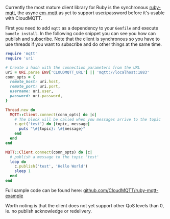 Currently the most mature client library for Ruby is the synchronous [ruby-mqtt](https://github.com/njh/ruby-mqtt), the async [em-mqtt](https://github.com/njh/ruby-em-mqtt) as yet to support user/password before it's usable with CloudMQTT. 

First you need to add ```mqtt``` as a dependency to your ```Gemfile``` and execute  ```bundle install```. In the following code snippet you can see you how can publish and subscribe. Note that the client is synchronous so you have to use threads if you want to subscribe and do other things at the same time.

```ruby
require 'mqtt'
require 'uri'

# Create a hash with the connection parameters from the URL
uri = URI.parse ENV['CLOUDMQTT_URL'] || 'mqtt://localhost:1883'
conn_opts = {
  remote_host: uri.host,
  remote_port: uri.port,
  username: uri.user,
  password: uri.password,
}

Thread.new do
  MQTT::Client.connect(conn_opts) do |c|
    # The block will be called when you messages arrive to the topic
    c.get('test') do |topic, message|
      puts "\#{topic}: \#{message}"
    end
  end
end

MQTT::Client.connect(conn_opts) do |c|
  # publish a message to the topic 'test'
  loop do
    c.publish('test', 'Hello World')
    sleep 1
  end
end
```

Full sample code can be found here: [github.com/CloudMQTT/ruby-mqtt-example](https://github.com/CloudMQTT/ruby-mqtt-example)

Worth noting is that the client does not yet support other QoS levels than 0, ie. no publish acknowledge or redelivery.

